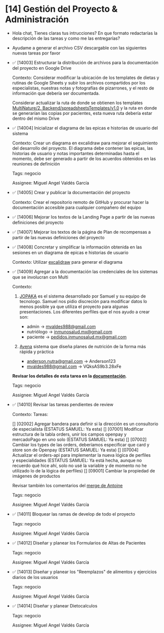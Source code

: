 # [14] Gestión del Proyecto & Administración

- Hola chat, Tienes claras tus intrucciones? En que formato redactarías la descripción de las tareas y como me las entregarías?
- Ayudame a generar el archivo CSV descargable con las siguientes nuevas tareas por favor

- ✅ [14003] Estructurar la distribución de archivos para la documentación del proyecto en Google Drive

  Contexto: Considerar modificar la ubicación de los templates de dietas y rutinas de Google Sheets y subir los archivos compartidos por los especialistas, nuestras notas y fotografías de pizarrones, y el resto de información que debería ser documentada.

  Considerar actualizar la ruta de donde se obtienen los templates [MultiNature/2. Backend/spreadsheetsTemplates/v1.0](https://drive.google.com/drive/folders/1k8ewAPPuL3iLdtA_D-K657mLd6s_fZ8F?hl=es) y la ruta en donde se generarían las copias por pacientes, esta nueva ruta debería estar dentro del mismo Drive

- ✅ [14004] Inicializar el diagrama de las epicas e historias de usuario del sistema

  Contexto: Crear un diagrama en excalidraw para mejorar el seguimiento del desarrollo del proyecto. El diagrama debe contener las epicas, las historias de usuario y notas importantes determinadas hasta el momento, debe ser generado a partir de los acuerdos obtenidos en las reuniones de definición

  Tags: negocio

  Assignee: Miguel Angel Valdés García

- ✅ [14005] Crear y publicar la documentación del proyecto

  Contexto: Crear el repositorio remoto de GitHub y procurar hacer la documentación accesible para cualquier compañero del equipo

- ✅ [14006] Mejorar los textos de la Landing Page a partir de las nuevas definiciones del proyecto

- ✅ [14007] Mejorar los textos de la página de Plan de recompensas a partir de las nuevas definiciones del proyecto

- ✅ [14008] Concretar y simplificar la información obtenida en las sesiones en un diagrama de epicas e historias de usuario

  Contexto: Utilizar [excalidraw](https://excalidraw.com/) para generar el diagrama

- ✅ [14009] Agregar a la documentación las credenciales de los sistemas que se involucran con Multi

  Contexto:

  1. [JOPAKA](https://jopaka.onrender.com/#/jopaka) es el sistema desarrollado por Samuel y su equipo de tecnologo. Samuel nos pidio discreción para modificar datos lo menos posible ya que utiliza el proyecto para algunas presentaciones. Los diferentes perfiles que el nos ayudo a crear son:

     - admin -> mvaldes988@gmail.com
     - nutriólogo -> inmunosalud.mx@gmail.com
     - paciente -> pedidos.inmunosalud.mx@gmail.com

  2. [Avena](https://avena.io/) sistema que diseña planes de nutrición de la forma más rápida y práctica

     - anderson.nutra@gmail.com -> Anderson123
     - mvaldes988@gmail.com -> VQksAS9b3.28xFe

  **Revisar los detalles de esta tarea en la [documentación](https://github.com/Inmunolabs/multinature-docs/blob/master/4.%20Negocio/promptsDeTareas/%5B14%5D%20Gestion%20del%20Proyecto%20&%20Administracion.md)**.

  Tags: negocio

  Assignee: Miguel Angel Valdés García

- ✅ [14010] Revisar las tareas pendientes de review

  Contexto: Tareas:

  [] [02002] Agregar bandera para definir si la dirección es un consultorio de especialista (ESTATUS SAMUEL: Ya esta)
  [] [07001] Modificar estructura de la tabla orders, unir los campos openpay y mercadoPago en uno solo (ESTATUS SAMUEL: Ya esta)
  [] [07002] Cambiar los types de las orders, deberíamos especificar que card y store son de Openpay (ESTATUS SAMUEL: Ya esta)
  [] [07004] Actualizar el orders-api para implementar la nueva lógica de perfiles y especialidades (ESTATUS SAMUEL: Ya está hecha, aunque no recuerdo qué hice ahí, solo no usé la variable y de momento no he utilizado lo de la lógica de perfiles)
  [] [09001] Cambiar la propiedad de imágenes de productos

  Revisar también los comentarios del [merge de Antoine](https://github.com/Inmunolabs/multinature-users-api/pull/19/files)

  Tags: negocio

  Assignee: Miguel Angel Valdés García

- ✅ [14011] Bloquear las ramas de develop de todo el proyecto

  Tags: negocio

  Assignee: Miguel Angel Valdés García

- ✅ [14012] Diseñar y planear los Formularios de Altas de Pacientes

  Tags: negocio

  Assignee: Miguel Angel Valdés García

- ✅ [14013] Diseñar y planear los "Reemplazos" de alimentos y ejercicios diarios de los usuarios 

  Tags: negocio

  Assignee: Miguel Angel Valdés García
  
- ✅ [14014] Diseñar y planear Dietocalculos

  Tags: negocio

  Assignee: Miguel Angel Valdés García